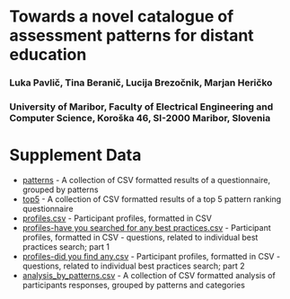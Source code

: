 # Towards a novel catalogue of assessment patterns for distant education

### Luka Pavlič, Tina Beranič, Lucija Brezočnik, Marjan Heričko
### University of Maribor, Faculty of Electrical Engineering and Computer Science, Koroška 46, SI-2000 Maribor, Slovenia

# Supplement Data


- [patterns](https://github.com/luka-pavlic/catalogue/tree/main/patterns) - A collection of CSV formatted results of a questionnaire, grouped by patterns
- [top5](https://github.com/luka-pavlic/catalogue/tree/main/top5) - A collection of CSV formatted results of a top 5 pattern ranking questionnaire
- [profiles.csv](https://github.com/luka-pavlic/catalogue/blob/main/profiles.csv) - Participant profiles, formatted in CSV
- [profiles-have you searched for any best practices.csv](https://github.com/luka-pavlic/catalogue/blob/main/profiles-have_you_searched_for_any_best_practices.csv)  - Participant profiles, formatted in CSV - questions, related to individual best practices search; part 1
- [profiles-did you find any.csv](https://github.com/luka-pavlic/catalogue/blob/main/profiles-did_you_find_any.csv) - Participant profiles, formatted in CSV - questions, related to individual best practices search; part 2
- [analysis_by_patterns.csv](https://github.com/luka-pavlic/catalogue/blob/main/analysis_by_patterns.csv) - A collection of CSV formatted analysis of participants responses, grouped by patterns and categories


